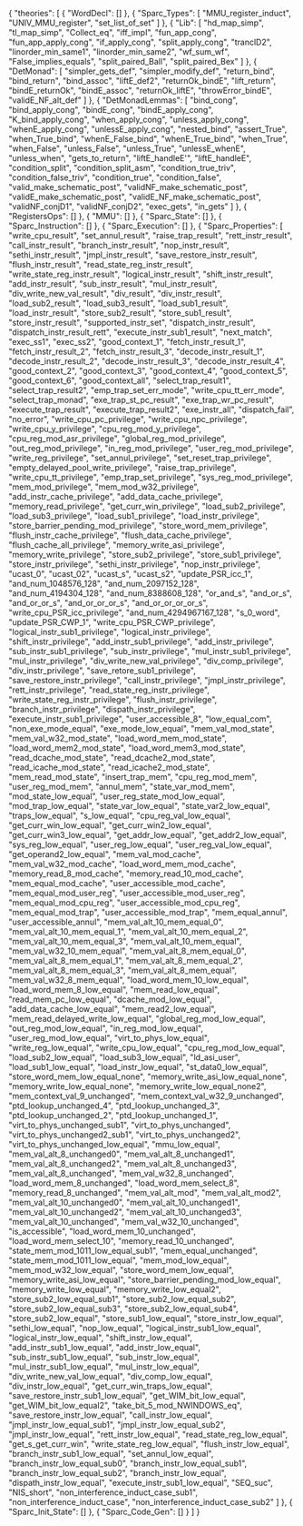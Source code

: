 {
    "theories": [
        {
            "WordDecl": []
        },
        {
            "Sparc_Types": [
                "MMU_register_induct",
                "UNIV_MMU_register",
                "set_list_of_set"
            ]
        },
        {
            "Lib": [
                "hd_map_simp",
                "tl_map_simp",
                "Collect_eq",
                "iff_impI",
                "fun_app_cong",
                "fun_app_apply_cong",
                "if_apply_cong",
                "split_apply_cong",
                "tranclD2",
                "linorder_min_same1",
                "linorder_min_same2",
                "wf_sum_wf",
                "False_implies_equals",
                "split_paired_Ball",
                "split_paired_Bex"
            ]
        },
        {
            "DetMonad": [
                "simpler_gets_def",
                "simpler_modify_def",
                "return_bind",
                "bind_return",
                "bind_assoc",
                "liftE_def2",
                "returnOk_bindE",
                "lift_return",
                "bindE_returnOk",
                "bindE_assoc",
                "returnOk_liftE",
                "throwError_bindE",
                "validE_NF_alt_def"
            ]
        },
        {
            "DetMonadLemmas": [
                "bind_cong",
                "bind_apply_cong",
                "bindE_cong",
                "bindE_apply_cong",
                "K_bind_apply_cong",
                "when_apply_cong",
                "unless_apply_cong",
                "whenE_apply_cong",
                "unlessE_apply_cong",
                "nested_bind",
                "assert_True",
                "when_True_bind",
                "whenE_False_bind",
                "whenE_True_bind",
                "when_True",
                "when_False",
                "unless_False",
                "unless_True",
                "unlessE_whenE",
                "unless_when",
                "gets_to_return",
                "liftE_handleE'",
                "liftE_handleE",
                "condition_split",
                "condition_split_asm",
                "condition_true_triv",
                "condition_false_triv",
                "condition_true",
                "condition_false",
                "valid_make_schematic_post",
                "validNF_make_schematic_post",
                "validE_make_schematic_post",
                "validE_NF_make_schematic_post",
                "validNF_conjD1",
                "validNF_conjD2",
                "exec_gets",
                "in_gets"
            ]
        },
        {
            "RegistersOps": []
        },
        {
            "MMU": []
        },
        {
            "Sparc_State": []
        },
        {
            "Sparc_Instruction": []
        },
        {
            "Sparc_Execution": []
        },
        {
            "Sparc_Properties": [
                "write_cpu_result",
                "set_annul_result",
                "raise_trap_result",
                "rett_instr_result",
                "call_instr_result",
                "branch_instr_result",
                "nop_instr_result",
                "sethi_instr_result",
                "jmpl_instr_result",
                "save_restore_instr_result",
                "flush_instr_result",
                "read_state_reg_instr_result",
                "write_state_reg_instr_result",
                "logical_instr_result",
                "shift_instr_result",
                "add_instr_result",
                "sub_instr_result",
                "mul_instr_result",
                "div_write_new_val_result",
                "div_result",
                "div_instr_result",
                "load_sub2_result",
                "load_sub3_result",
                "load_sub1_result",
                "load_instr_result",
                "store_sub2_result",
                "store_sub1_result",
                "store_instr_result",
                "supported_instr_set",
                "dispatch_instr_result",
                "dispatch_instr_result_rett",
                "execute_instr_sub1_result",
                "next_match",
                "exec_ss1",
                "exec_ss2",
                "good_context_1",
                "fetch_instr_result_1",
                "fetch_instr_result_2",
                "fetch_instr_result_3",
                "decode_instr_result_1",
                "decode_instr_result_2",
                "decode_instr_result_3",
                "decode_instr_result_4",
                "good_context_2",
                "good_context_3",
                "good_context_4",
                "good_context_5",
                "good_context_6",
                "good_context_all",
                "select_trap_result1",
                "select_trap_result2",
                "emp_trap_set_err_mode",
                "write_cpu_tt_err_mode",
                "select_trap_monad",
                "exe_trap_st_pc_result",
                "exe_trap_wr_pc_result",
                "execute_trap_result",
                "execute_trap_result2",
                "exe_instr_all",
                "dispatch_fail",
                "no_error",
                "write_cpu_pc_privilege",
                "write_cpu_npc_privilege",
                "write_cpu_y_privilege",
                "cpu_reg_mod_y_privilege",
                "cpu_reg_mod_asr_privilege",
                "global_reg_mod_privilege",
                "out_reg_mod_privilege",
                "in_reg_mod_privilege",
                "user_reg_mod_privilege",
                "write_reg_privilege",
                "set_annul_privilege",
                "set_reset_trap_privilege",
                "empty_delayed_pool_write_privilege",
                "raise_trap_privilege",
                "write_cpu_tt_privilege",
                "emp_trap_set_privilege",
                "sys_reg_mod_privilege",
                "mem_mod_privilege",
                "mem_mod_w32_privilege",
                "add_instr_cache_privilege",
                "add_data_cache_privilege",
                "memory_read_privilege",
                "get_curr_win_privilege",
                "load_sub2_privilege",
                "load_sub3_privilege",
                "load_sub1_privilege",
                "load_instr_privilege",
                "store_barrier_pending_mod_privilege",
                "store_word_mem_privilege",
                "flush_instr_cache_privilege",
                "flush_data_cache_privilege",
                "flush_cache_all_privilege",
                "memory_write_asi_privilege",
                "memory_write_privilege",
                "store_sub2_privilege",
                "store_sub1_privilege",
                "store_instr_privilege",
                "sethi_instr_privilege",
                "nop_instr_privilege",
                "ucast_0",
                "ucast_02",
                "ucast_s",
                "ucast_s2",
                "update_PSR_icc_1",
                "and_num_1048576_128",
                "and_num_2097152_128",
                "and_num_4194304_128",
                "and_num_8388608_128",
                "or_and_s",
                "and_or_s",
                "and_or_or_s",
                "and_or_or_or_s",
                "and_or_or_or_or_s",
                "write_cpu_PSR_icc_privilege",
                "and_num_4294967167_128",
                "s_0_word",
                "update_PSR_CWP_1",
                "write_cpu_PSR_CWP_privilege",
                "logical_instr_sub1_privilege",
                "logical_instr_privilege",
                "shift_instr_privilege",
                "add_instr_sub1_privilege",
                "add_instr_privilege",
                "sub_instr_sub1_privilege",
                "sub_instr_privilege",
                "mul_instr_sub1_privilege",
                "mul_instr_privilege",
                "div_write_new_val_privilege",
                "div_comp_privilege",
                "div_instr_privilege",
                "save_retore_sub1_privilege",
                "save_restore_instr_privilege",
                "call_instr_privilege",
                "jmpl_instr_privilege",
                "rett_instr_privilege",
                "read_state_reg_instr_privilege",
                "write_state_reg_instr_privilege",
                "flush_instr_privilege",
                "branch_instr_privilege",
                "dispath_instr_privilege",
                "execute_instr_sub1_privilege",
                "user_accessible_8",
                "low_equal_com",
                "non_exe_mode_equal",
                "exe_mode_low_equal",
                "mem_val_mod_state",
                "mem_val_w32_mod_state",
                "load_word_mem_mod_state",
                "load_word_mem2_mod_state",
                "load_word_mem3_mod_state",
                "read_dcache_mod_state",
                "read_dcache2_mod_state",
                "read_icache_mod_state",
                "read_icache2_mod_state",
                "mem_read_mod_state",
                "insert_trap_mem",
                "cpu_reg_mod_mem",
                "user_reg_mod_mem",
                "annul_mem",
                "state_var_mod_mem",
                "mod_state_low_equal",
                "user_reg_state_mod_low_equal",
                "mod_trap_low_equal",
                "state_var_low_equal",
                "state_var2_low_equal",
                "traps_low_equal",
                "s_low_equal",
                "cpu_reg_val_low_equal",
                "get_curr_win_low_equal",
                "get_curr_win2_low_equal",
                "get_curr_win3_low_equal",
                "get_addr_low_equal",
                "get_addr2_low_equal",
                "sys_reg_low_equal",
                "user_reg_low_equal",
                "user_reg_val_low_equal",
                "get_operand2_low_equal",
                "mem_val_mod_cache",
                "mem_val_w32_mod_cache",
                "load_word_mem_mod_cache",
                "memory_read_8_mod_cache",
                "memory_read_10_mod_cache",
                "mem_equal_mod_cache",
                "user_accessible_mod_cache",
                "mem_equal_mod_user_reg",
                "user_accessible_mod_user_reg",
                "mem_equal_mod_cpu_reg",
                "user_accessible_mod_cpu_reg",
                "mem_equal_mod_trap",
                "user_accessible_mod_trap",
                "mem_equal_annul",
                "user_accessible_annul",
                "mem_val_alt_10_mem_equal_0",
                "mem_val_alt_10_mem_equal_1",
                "mem_val_alt_10_mem_equal_2",
                "mem_val_alt_10_mem_equal_3",
                "mem_val_alt_10_mem_equal",
                "mem_val_w32_10_mem_equal",
                "mem_val_alt_8_mem_equal_0",
                "mem_val_alt_8_mem_equal_1",
                "mem_val_alt_8_mem_equal_2",
                "mem_val_alt_8_mem_equal_3",
                "mem_val_alt_8_mem_equal",
                "mem_val_w32_8_mem_equal",
                "load_word_mem_10_low_equal",
                "load_word_mem_8_low_equal",
                "mem_read_low_equal",
                "read_mem_pc_low_equal",
                "dcache_mod_low_equal",
                "add_data_cache_low_equal",
                "mem_read2_low_equal",
                "mem_read_delayed_write_low_equal",
                "global_reg_mod_low_equal",
                "out_reg_mod_low_equal",
                "in_reg_mod_low_equal",
                "user_reg_mod_low_equal",
                "virt_to_phys_low_equal",
                "write_reg_low_equal",
                "write_cpu_low_equal",
                "cpu_reg_mod_low_equal",
                "load_sub2_low_equal",
                "load_sub3_low_equal",
                "ld_asi_user",
                "load_sub1_low_equal",
                "load_instr_low_equal",
                "st_data0_low_equal",
                "store_word_mem_low_equal_none",
                "memory_write_asi_low_equal_none",
                "memory_write_low_equal_none",
                "memory_write_low_equal_none2",
                "mem_context_val_9_unchanged",
                "mem_context_val_w32_9_unchanged",
                "ptd_lookup_unchanged_4",
                "ptd_lookup_unchanged_3",
                "ptd_lookup_unchanged_2",
                "ptd_lookup_unchanged_1",
                "virt_to_phys_unchanged_sub1",
                "virt_to_phys_unchanged",
                "virt_to_phys_unchanged2_sub1",
                "virt_to_phys_unchanged2",
                "virt_to_phys_unchanged_low_equal",
                "mmu_low_equal",
                "mem_val_alt_8_unchanged0",
                "mem_val_alt_8_unchanged1",
                "mem_val_alt_8_unchanged2",
                "mem_val_alt_8_unchanged3",
                "mem_val_alt_8_unchanged",
                "mem_val_w32_8_unchanged",
                "load_word_mem_8_unchanged",
                "load_word_mem_select_8",
                "memory_read_8_unchanged",
                "mem_val_alt_mod",
                "mem_val_alt_mod2",
                "mem_val_alt_10_unchanged0",
                "mem_val_alt_10_unchanged1",
                "mem_val_alt_10_unchanged2",
                "mem_val_alt_10_unchanged3",
                "mem_val_alt_10_unchanged",
                "mem_val_w32_10_unchanged",
                "is_accessible",
                "load_word_mem_10_unchanged",
                "load_word_mem_select_10",
                "memory_read_10_unchanged",
                "state_mem_mod_1011_low_equal_sub1",
                "mem_equal_unchanged",
                "state_mem_mod_1011_low_equal",
                "mem_mod_low_equal",
                "mem_mod_w32_low_equal",
                "store_word_mem_low_equal",
                "memory_write_asi_low_equal",
                "store_barrier_pending_mod_low_equal",
                "memory_write_low_equal",
                "memory_write_low_equal2",
                "store_sub2_low_equal_sub1",
                "store_sub2_low_equal_sub2",
                "store_sub2_low_equal_sub3",
                "store_sub2_low_equal_sub4",
                "store_sub2_low_equal",
                "store_sub1_low_equal",
                "store_instr_low_equal",
                "sethi_low_equal",
                "nop_low_equal",
                "logical_instr_sub1_low_equal",
                "logical_instr_low_equal",
                "shift_instr_low_equal",
                "add_instr_sub1_low_equal",
                "add_instr_low_equal",
                "sub_instr_sub1_low_equal",
                "sub_instr_low_equal",
                "mul_instr_sub1_low_equal",
                "mul_instr_low_equal",
                "div_write_new_val_low_equal",
                "div_comp_low_equal",
                "div_instr_low_equal",
                "get_curr_win_traps_low_equal",
                "save_restore_instr_sub1_low_equal",
                "get_WIM_bit_low_equal",
                "get_WIM_bit_low_equal2",
                "take_bit_5_mod_NWINDOWS_eq",
                "save_restore_instr_low_equal",
                "call_instr_low_equal",
                "jmpl_instr_low_equal_sub1",
                "jmpl_instr_low_equal_sub2",
                "jmpl_instr_low_equal",
                "rett_instr_low_equal",
                "read_state_reg_low_equal",
                "get_s_get_curr_win",
                "write_state_reg_low_equal",
                "flush_instr_low_equal",
                "branch_instr_sub1_low_equal",
                "set_annul_low_equal",
                "branch_instr_low_equal_sub0",
                "branch_instr_low_equal_sub1",
                "branch_instr_low_equal_sub2",
                "branch_instr_low_equal",
                "dispath_instr_low_equal",
                "execute_instr_sub1_low_equal",
                "SEQ_suc",
                "NIS_short",
                "non_interference_induct_case_sub1",
                "non_interference_induct_case",
                "non_interference_induct_case_sub2"
            ]
        },
        {
            "Sparc_Init_State": []
        },
        {
            "Sparc_Code_Gen": []
        }
    ]
}